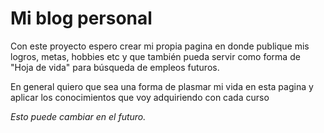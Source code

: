 # Mi blog personal

Con este proyecto espero crear mi propia pagina en donde publique mis logros, metas, hobbies etc y que también pueda servir como forma de "Hoja de vida" para búsqueda de empleos futuros.

En general quiero que sea una forma de plasmar mi vida en esta pagina y aplicar los conocimientos que voy adquiriendo con cada curso


_Esto puede cambiar en el futuro._
